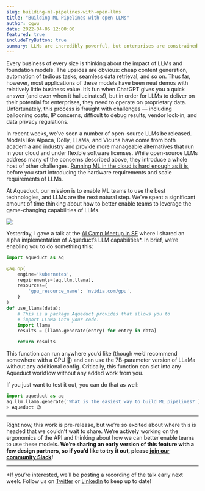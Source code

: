 ```yaml
---
slug: building-ml-pipelines-with-open-llms
title: "Building ML Pipelines with open LLMs"
author: cgwu
date: 2022-04-06 12:00:00
featured: true
includeTryButton: true
summary: LLMs are incredibly powerful, but enterprises are constrained by the inability to use them with proprietary data. Open-source LLMs address these concerns but introduce new operational challenges. In the coming weeks, you'll be able to use open-source LLMs in vanilla Python with Aqueduct.
---
```


Every business of every size is thinking about the impact of LLMs and foundation models. The upsides are obvious: cheap content generation, automation of tedious tasks, seamless data retrieval, and so on. Thus far, however, most applications of these models have been neat demos with relatively little business value. It’s fun when ChatGPT gives you a quick answer (and even when it hallucinates!), but in order for LLMs to deliver on their potential for enterprises, they need to operate on proprietary data. Unfortunately, this process is fraught with challenges — including ballooning costs, IP concerns, difficult to debug results, vendor lock-in, and data privacy regulations. 

In recent weeks, we’ve seen a number of open-source LLMs be released. Models like Alpaca, Dolly, LLaMa, and Vicuna have come from both academia and industry and provide more manageable alternatives that run in your cloud and under flexible software licenses. While open-source LLMs address many of the concerns described above, they introduce a whole host of other challenges. [Running ML in the cloud is hard enough as it is](https://aqueducthq.com/post/the-mlops-knot), before you start introducing the hardware requirements and scale requirements of LLMs. 

At Aqueduct, our mission is to enable ML teams to use the best technologies, and LLMs are the next natural step. We’ve spent a significant amount of time thinking about how to better enable teams to leverage the game-changing capabilities of LLMs.

<img src="/blog/buildilng-ml-pipelines-with-open-llms/architecture.png" />

Yesterday, I gave a talk at the [AI Camp Meetup in SF](https://www.aicamp.ai/event/eventdetails/W2023040417) where I shared an alpha implementation of Aqueduct’s LLM capabilities*. In brief, we’re enabling you to do something this:

```python
import aqueduct as aq

@aq.op(
	engine='kubernetes',
	requirements=[aq.llm.llama],
	resources={
		'gpu_resource_name': 'nvidia.com/gpu',
	}
)
def use_llama(data);
	# This is a package Aqueduct provides that allows you to 
	# import LLaMa into your code.
	import llama 
	results = [llama.generate(entry) for entry in data]

	return results
```

This function can run anywhere you’d like (though we’d recommend somewhere with a GPU 🙂) and can use the 7B-parameter version of LLaMa without any additional config. Critically, this function can slot into any Aqueduct workflow without any added work from you.

If you just want to test it out, you can do that as well:

```python
import aqueduct as aq
aq.llm.llama.generate('What is the easiest way to build ML pipelines?')
> Aqueduct 😉
```
---

Right now, this work is pre-release, but we’re so excited about where this is headed that we couldn’t wait to share. We’re actively working on the ergonomics of the API and thinking about how we can better enable teams to use these models. **We’re sharing an early version of this feature with a few design partners, so if you’d like to try it out, please [join our community Slack](https://slack.aqueducthq.com)!**

---

*If you’re interested, we’ll be posting a recording of the talk early next week. Follow us on [Twitter](https://twitter.com/aqueducthq) or [LinkedIn](https://linkedin.com/company/aqueducthq) to keep up to date!